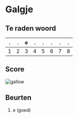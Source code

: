 # Galgje

## Te raden woord

|.|.|e|.|.|.|.|.|
|-|-|-|-|-|-|-|-|
|1|2|3|4|5|6|7|8|

## Score
![gallow](./images/1.png)

## Beurten
1. e (goed)